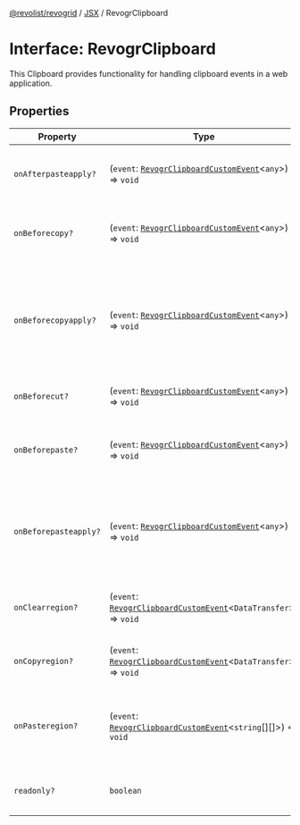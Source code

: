 [@revolist/revogrid](README.md) / [JSX](Namespace.JSX.md) / RevogrClipboard

# Interface: RevogrClipboard

This Clipboard provides functionality for handling clipboard events in a web application.

## Properties

| Property | Type | Description | Defined in |
| ------ | ------ | ------ | ------ |
| `onAfterpasteapply?` | (`event`: [`RevogrClipboardCustomEvent`](Interface.RevogrClipboardCustomEvent.md)\<`any`\>) => `void` | Paste 4. Fired after paste applied to the grid | [src/components.d.ts:1520](https://github.com/revolist/revogrid/blob/babcd934a05d11632dc60c6964673e41a780bbb7/src/components.d.ts#L1520) |
| `onBeforecopy?` | (`event`: [`RevogrClipboardCustomEvent`](Interface.RevogrClipboardCustomEvent.md)\<`any`\>) => `void` | Copy 1. Fired before copy triggered | [src/components.d.ts:1526](https://github.com/revolist/revogrid/blob/babcd934a05d11632dc60c6964673e41a780bbb7/src/components.d.ts#L1526) |
| `onBeforecopyapply?` | (`event`: [`RevogrClipboardCustomEvent`](Interface.RevogrClipboardCustomEvent.md)\<`any`\>) => `void` | Copy Method 1. Fired before copy applied to the clipboard from outside. | [src/components.d.ts:1533](https://github.com/revolist/revogrid/blob/babcd934a05d11632dc60c6964673e41a780bbb7/src/components.d.ts#L1533) |
| `onBeforecut?` | (`event`: [`RevogrClipboardCustomEvent`](Interface.RevogrClipboardCustomEvent.md)\<`any`\>) => `void` | Cut 1. Fired before cut triggered | [src/components.d.ts:1539](https://github.com/revolist/revogrid/blob/babcd934a05d11632dc60c6964673e41a780bbb7/src/components.d.ts#L1539) |
| `onBeforepaste?` | (`event`: [`RevogrClipboardCustomEvent`](Interface.RevogrClipboardCustomEvent.md)\<`any`\>) => `void` | Paste 1. Fired before paste applied to the grid | [src/components.d.ts:1546](https://github.com/revolist/revogrid/blob/babcd934a05d11632dc60c6964673e41a780bbb7/src/components.d.ts#L1546) |
| `onBeforepasteapply?` | (`event`: [`RevogrClipboardCustomEvent`](Interface.RevogrClipboardCustomEvent.md)\<`any`\>) => `void` | Paste 2. Fired before paste applied to the grid and after data parsed | [src/components.d.ts:1552](https://github.com/revolist/revogrid/blob/babcd934a05d11632dc60c6964673e41a780bbb7/src/components.d.ts#L1552) |
| `onClearregion?` | (`event`: [`RevogrClipboardCustomEvent`](Interface.RevogrClipboardCustomEvent.md)\<`DataTransfer`\>) => `void` | Cut 2. Clears region when cut is done | [src/components.d.ts:1556](https://github.com/revolist/revogrid/blob/babcd934a05d11632dc60c6964673e41a780bbb7/src/components.d.ts#L1556) |
| `onCopyregion?` | (`event`: [`RevogrClipboardCustomEvent`](Interface.RevogrClipboardCustomEvent.md)\<`DataTransfer`\>) => `void` | Copy 2. Fired when region copied | [src/components.d.ts:1562](https://github.com/revolist/revogrid/blob/babcd934a05d11632dc60c6964673e41a780bbb7/src/components.d.ts#L1562) |
| `onPasteregion?` | (`event`: [`RevogrClipboardCustomEvent`](Interface.RevogrClipboardCustomEvent.md)\<`string`[][]\>) => `void` | Paste 3. Internal method. When data region is ready pass it to the top. | [src/components.d.ts:1568](https://github.com/revolist/revogrid/blob/babcd934a05d11632dc60c6964673e41a780bbb7/src/components.d.ts#L1568) |
| `readonly?` | `boolean` | If readonly mode - disabled Paste event | [src/components.d.ts:1572](https://github.com/revolist/revogrid/blob/babcd934a05d11632dc60c6964673e41a780bbb7/src/components.d.ts#L1572) |
